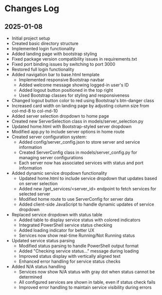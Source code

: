 # Changes Log

## 2025-01-08
- Initial project setup
- Created basic directory structure
- Implemented login functionality
- Added landing page with bootstrap styling
- Fixed package version compatibility issues in requirements.txt
- Fixed port binding issues by switching to port 3000
- Restored full login functionality
- Added navigation bar to base.html template
  - Implemented responsive Bootstrap navbar
  - Added welcome message showing logged-in user's ID
  - Added logout button positioned in the top right
  - Used Bootstrap classes for styling and responsiveness
- Changed logout button color to red using Bootstrap's btn-danger class
- Increased card width on landing page by adjusting column size from col-md-8 to col-md-10
- Added server selection dropdown to home page
- Created new ServerSelection class in models/server_selection.py
- Updated home.html with Bootstrap-styled server dropdown
- Modified app.py to include server options in home route
- Created server configuration system:
  - Added config/server_config.json to store server and service information
  - Created ServerConfig class in models/server_config.py for managing server configurations
  - Each server now has associated services with status and port information
- Added dynamic service dropdown functionality
  - Updated home.html to include service dropdown that updates based on server selection
  - Added new /get_services/<server_id> endpoint to fetch services for selected server
  - Modified home route to use ServerConfig for server data
  - Added client-side JavaScript to handle dynamic updates of service dropdown
- Replaced service dropdown with status table
  - Added table to display service status with colored indicators
  - Integrated PowerShell service status checking
  - Added loading indicator for better UX
  - Services now show real-time Running/Not Running status
- Updated service status parsing
  - Modified status parsing to handle PowerShell output format
  - Added "Checking service status..." message during loading
  - Improved status display with vertically aligned text
  - Enhanced error handling for service status checks
- Added N/A status handling
  - Services now show N/A status with gray dot when status cannot be determined
  - All configured services are shown in table, even if status check fails
  - Improved error handling to maintain service visibility during errors
